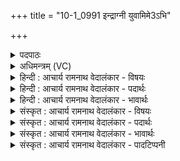 +++
title = "10-1_0991 इन्द्राग्नी युवामिमे3ऽभि"

+++
<details><summary>पदपाठः</summary>

इ꣡न्द्रा꣢꣯ग्नी। इ꣡न्द्र꣢꣯। अग्नी꣣इ꣡ति꣢। यु꣣वा꣢म्। इ꣣मे꣢। अ꣣भि꣢। स्तो꣡माः꣢꣯। अ꣣नूषत। पि꣡ब꣢꣯तम्। श꣣म्भुवा। शम्। भुवा। सुत꣢म्। ९९१।
</details>

<details><summary>अधिमन्त्रम् (VC)</summary>

- इन्द्राग्नी
- भरद्वाजो बार्हस्पत्यः
- गायत्री
- षड्जः
</details>

<details><summary>हिन्दी : आचार्य रामनाथ वेदालंकार - विषयः</summary>

प्रथम मन्त्र में इन्द्र और अग्नि के नाम से आत्मा और मन तथा राजा एवं सेनापति का आह्वान किया गया है।
</details>

<details><summary>हिन्दी : आचार्य रामनाथ वेदालंकार - पदार्थः</summary>

पदार्थान्वय -  हे(इन्द्राग्नी)आत्मा और मन तथा राजा और सेनापति! (युवाम्)तुम्हारी(इमे स्तोमाः)ये स्तोत्र(अभि अनूषत)प्रशंसा कर रहे हैं। हे(शम्भुवा)कल्याणकारियो!तुम(सुतम्)अभिषुत वीररस को(पिबतम्)पीओ ॥१॥
</details>

<details><summary>हिन्दी : आचार्य रामनाथ वेदालंकार - भावार्थः</summary>

भावार्थ -  वीरता और उद्बोधन को प्राप्त करके ही मनुष्य के आत्मा और मन तथा राजा और सेनापति वैयक्तिक एवं सामाजिक उन्नति करने योग्य होते हैं ॥१॥
</details>

<details><summary>संस्कृत : आचार्य रामनाथ वेदालंकार - विषयः</summary>

तत्रादाविन्द्राग्निनाम्नाऽऽत्ममनसी नृपतिसेनापती चाह्वयति।
</details>

<details><summary>संस्कृत : आचार्य रामनाथ वेदालंकार - पदार्थः</summary>

पदार्थान्वय -  हे(इन्द्राग्नी)आत्ममनसी नृपतिसेनापती वा! (युवाम्)वाम्(इमे स्तोमाः)इमानि स्तोत्राणि(अभि अनूषत)प्रशंसन्ति। हे(शम्भुवा)शम्भुवौ कल्याणकर्तारौ।[यौ शं सुखं भावयतस्तौ शम्भुवौ।]युवाम्(सुतम्)अभिषुतं वीररसम्(पिबतम्)आस्वादयतम् ॥१॥३
</details>

<details><summary>संस्कृत : आचार्य रामनाथ वेदालंकार - भावार्थः</summary>

भावार्थ -  वीरतामुद्बोधनं च प्राप्यैव मनुष्यस्यात्मा मनश्च राष्ट्रस्य राजा सेनापतिश्च वैयक्तिकीं सामाजिकीं चोन्नतिं कर्तुमर्हन्ति ॥१॥
</details>

<details><summary>संस्कृत : आचार्य रामनाथ वेदालंकार - पादटिप्पनी</summary>

टिप्पनी -   १. ऋ० ६।६०।७। २. ऋग्भाष्ये दयानन्दर्षिर्मन्त्रमेतं सभासेनेशपक्षे व्याख्यातवान्, सुतशब्देन च अभिनिष्पादितं दुग्धादिरसं गृहीतवान्।
</details>